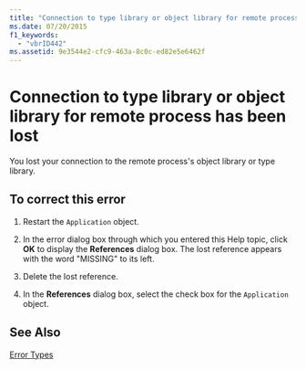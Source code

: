 ```yaml
---
title: "Connection to type library or object library for remote process has been lost"
ms.date: 07/20/2015
f1_keywords: 
  - "vbrID442"
ms.assetid: 9e3544e2-cfc9-463a-8c0c-ed82e5e6462f
---
```

# Connection to type library or object library for remote process has been lost
You lost your connection to the remote process's object library or type library.  
  
## To correct this error  
  
1. Restart the `Application` object.  
  
2. In the error dialog box through which you entered this Help topic, click **OK** to display the **References** dialog box. The lost reference appears with the word "MISSING" to its left.  
  
3. Delete the lost reference.  
  
4. In the **References** dialog box, select the check box for the `Application` object.  
  
## See Also  
 [Error Types](../../visual-basic/programming-guide/language-features/error-types.md)
